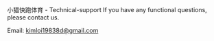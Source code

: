 小猫快跑体育 - Technical-support
If you have any functional questions, please contact us.

Email: kimloi19838d@gmail.com
